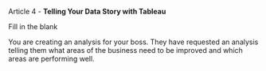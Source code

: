 Article 4 - **Telling Your Data Story with Tableau**

Fill in the blank

You are creating an analysis for your boss. They have requested an analysis telling them what areas of the business need to be improved and which areas are performing well.

